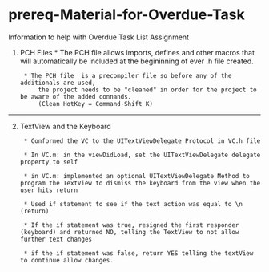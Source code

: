 prereq-Material-for-Overdue-Task
================================

Information to help with Overdue Task List Assignment

1. PCH Files
		* The PCH file allows imports, defines and other macros that will automatically be included at the begininning
			of ever .h file created.

		* The PCH file  is a precompiler file so before any of the additionals are used,
			the project needs to be "cleaned" in order for the project to be aware of the added connands.
			(Clean HotKey = Command-Shift K)

___________________________________________________

2. TextView and the Keyboard

		* Conformed the VC to the UITextViewDelegate Protocol in VC.h file

		* In VC.m: in the viewDidLoad, set the UITextViewDelegate delegate property to self

		* in VC.m: implemented an optional UITextViewDelegate Method to program the TextView to dismiss the keyboard from the view when the user hits return

		* Used if statement to see if the text action was equal to \n (return)

		* If the if statement was true, resigned the first responder (keyboard) and returned NO, telling the TextView to not allow further text changes

		* if the if statement was false, return YES telling the textView to continue allow changes.

